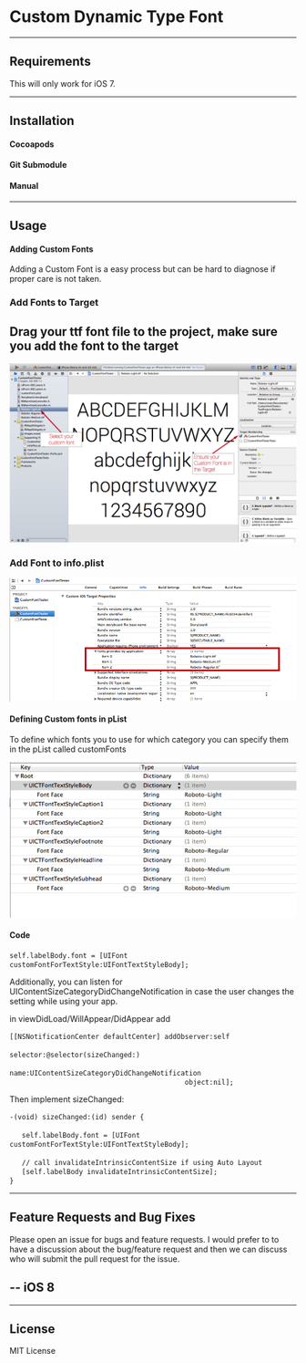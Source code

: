 Custom Dynamic Type Font
=====================

----------
Requirements
----------
This will only work for iOS 7.

----------
Installation
----------
#### Cocoapods
#### Git Submodule
#### Manual

---------
Usage
---------

#### Adding Custom Fonts
Adding a Custom Font is a easy process but can be hard to diagnose if proper care is not taken.
### Add Fonts to Target
## Drag your ttf font file to the project, make sure you add the font to the target
![Check Target Membership](/images/target_membership.png)

### Add Font to info.plist
![Alt text](/images/Info_plist.png)


#### Defining Custom fonts in pList

To define which fonts you to use for which category you can specify them in the pList called customFonts

![Alt text](/images/plist.png)

#### Code

    self.labelBody.font = [UIFont customFontForTextStyle:UIFontTextStyleBody];

Additionally, you can listen for UIContentSizeCategoryDidChangeNotification in case the user changes the setting while using your app.

in viewDidLoad/WillAppear/DidAppear add

    [[NSNotificationCenter defaultCenter] addObserver:self
                                             selector:@selector(sizeChanged:)
                                                 name:UIContentSizeCategoryDidChangeNotification
                                               object:nil];
Then implement sizeChanged:

    -(void) sizeChanged:(id) sender {

       self.labelBody.font = [UIFont customFontForTextStyle:UIFontTextStyleBody];
    
       // call invalidateIntrinsicContentSize if using Auto Layout
       [self.labelBody invalidateIntrinsicContentSize];
    }

---------
Feature Requests and Bug Fixes
---------
Please open an issue for bugs and feature requests. I would prefer to to have a discussion about the bug/feature request and then we can discuss who will submit the pull request for the issue.

--
iOS 8
--

---------
License
---------
MIT License

